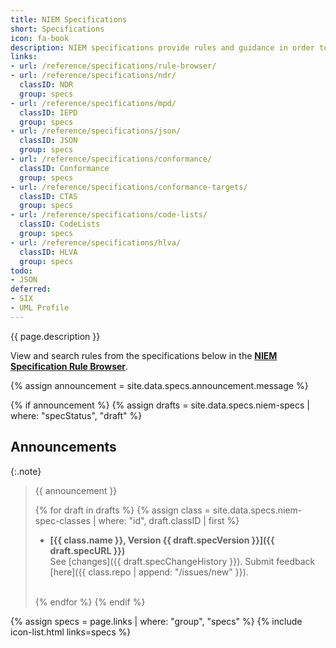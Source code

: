 ```yaml
---
title: NIEM Specifications
short: Specifications
icon: fa-book
description: NIEM specifications provide rules and guidance in order to design consistent and well-defined information exchanges.  Specifications are managed by the NIEM Technical Architecture Committee (NTAC).
links:
- url: /reference/specifications/rule-browser/
- url: /reference/specifications/ndr/
  classID: NDR
  group: specs
- url: /reference/specifications/mpd/
  classID: IEPD
  group: specs
- url: /reference/specifications/json/
  classID: JSON
  group: specs
- url: /reference/specifications/conformance/
  classID: Conformance
  group: specs
- url: /reference/specifications/conformance-targets/
  classID: CTAS
  group: specs
- url: /reference/specifications/code-lists/
  classID: CodeLists
  group: specs
- url: /reference/specifications/hlva/
  classID: HLVA
  group: specs
todo:
- JSON
deferred:
- SIX
- UML Profile
---
```


{{ page.description }}

View and search rules from the specifications below in the **[NIEM Specification Rule Browser](./rule-browser)**.

{% assign announcement = site.data.specs.announcement.message %}

{% if announcement %}
{% assign drafts = site.data.specs.niem-specs | where: "specStatus", "draft" %}

## Announcements

{:.note}
> {{ announcement }}
>
> {% for draft in drafts %}
> {% assign class = site.data.specs.niem-spec-classes | where: "id", draft.classID | first %}
> - **[{{ class.name }}, Version {{ draft.specVersion }}]({{ draft.specURL }})**
>  <br/>See [changes]({{ draft.specChangeHistory }}). Submit feedback [here]({{ class.repo | append: "/issues/new" }}).<br/><br/>
>
>{% endfor %}
{% endif %}

<!-- Loop through specifications -->

{% assign specs = page.links | where: "group", "specs" %}
{% include icon-list.html links=specs %}
